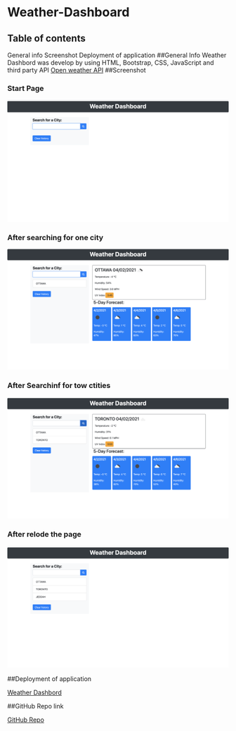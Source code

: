 # Weather-Dashboard

## Table of contents

General info
Screenshot
Deployment of application 
##General Info
Weather Dashbord was develop by using HTML, Bootstrap, CSS, JavaScript and third party API [Open weather API](https://openweathermap.org)
##Screenshot


### Start Page
![ start Page ](assets/images/1.png)
### After searching for one city
![ after search for 1 city](assets/images/2.png)
### After Searchinf for tow ctities
![ after search for 2 city](assets/images/3.png)
### After relode the page 
![ after relode the page a](assets/images/4.png)




##Deployment of application

[Weather Dashbord](https://hakeem235.github.io/Weather-Dashboard/)

##GitHub Repo link

[GitHub Repo](https://github.com/hakeem235/Weather-Dashboard)
